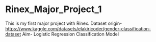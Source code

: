 # Rinex_Major_Project_1
This is my first major project with Rinex.
Dataset origin- https://www.kaggle.com/datasets/elakiricoder/gender-classification-dataset
Aim- Logistic Regression Classification Model
